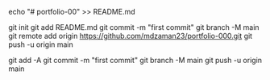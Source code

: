 echo "# portfolio-00" >> README.md

  git init
  git add README.md
  git commit -m "first commit"
  git branch -M main
  git remote add origin https://github.com/mdzaman23/portfolio-000.git
  git push -u origin main


git add -A
git commit -m "first commit"
git branch -M main
git push -u origin main


